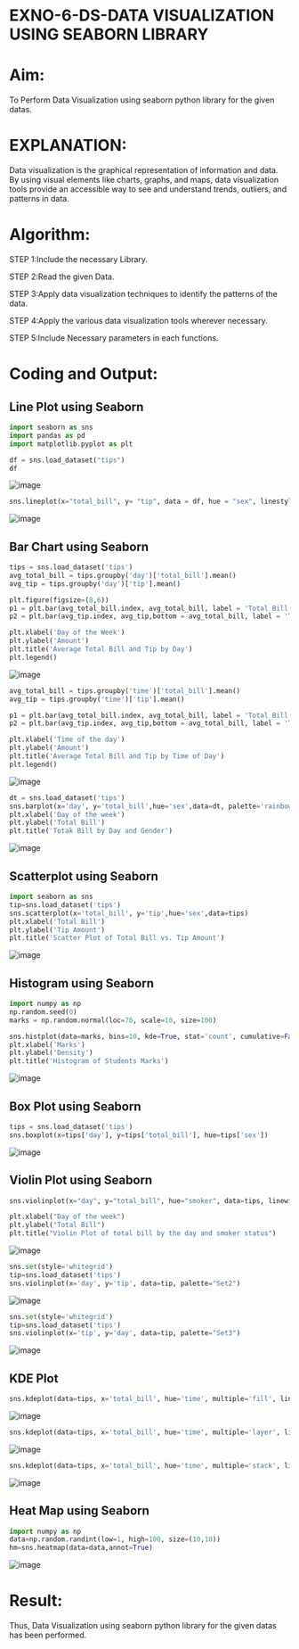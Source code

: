 # EXNO-6-DS-DATA VISUALIZATION USING SEABORN LIBRARY

# Aim:
  To Perform Data Visualization using seaborn python library for the given datas.

# EXPLANATION:
Data visualization is the graphical representation of information and data. By using visual elements like charts, graphs, and maps, data visualization tools provide an accessible way to see and understand trends, outliers, and patterns in data.

# Algorithm:
STEP 1:Include the necessary Library.

STEP 2:Read the given Data.

STEP 3:Apply data visualization techniques to identify the patterns of the data.

STEP 4:Apply the various data visualization tools wherever necessary.

STEP 5:Include Necessary parameters in each functions.

# Coding and Output:

## Line Plot using Seaborn
```python
import seaborn as sns
import pandas as pd
import matplotlib.pyplot as plt

df = sns.load_dataset("tips")
df
```
![image](https://github.com/varshasharon/EXNO-6-DS/assets/98278161/f9d2e68e-409d-48ad-a69f-bf6291c2103c)

```python
sns.lineplot(x="total_bill", y= "tip", data = df, hue = "sex", linestyle="solid", legend= "auto" )
```
![image](https://github.com/varshasharon/EXNO-6-DS/assets/98278161/af9f01a2-cccd-427a-8c14-aecc0809a431)

## Bar Chart using Seaborn
```python
tips = sns.load_dataset('tips')
avg_total_bill = tips.groupby('day')['total_bill'].mean()
avg_tip = tips.groupby('day')['tip'].mean()

plt.figure(figsize=(8,6))
p1 = plt.bar(avg_total_bill.index, avg_total_bill, label = 'Total Bill', color="sienna")
p2 = plt.bar(avg_tip.index, avg_tip,bottom = avg_total_bill, label = 'Tip',color="coral")

plt.xlabel('Day of the Week')
plt.ylabel('Amount')
plt.title('Average Total Bill and Tip by Day')
plt.legend()

```
![image](https://github.com/varshasharon/EXNO-6-DS/assets/98278161/7689be90-3e5d-403c-9185-4d49ce3c6a9b)

```python
avg_total_bill = tips.groupby('time')['total_bill'].mean()
avg_tip = tips.groupby('time')['tip'].mean()

p1 = plt.bar(avg_total_bill.index, avg_total_bill, label = 'Total Bill', width=0.4,color='wheat')
p2 = plt.bar(avg_tip.index, avg_tip,bottom = avg_total_bill, label = 'Tip', width=0.4, color='lightsalmon')

plt.xlabel('Time of the day')
plt.ylabel('Amount')
plt.title('Average Total Bill and Tip by Time of Day')
plt.legend()
```
![image](https://github.com/varshasharon/EXNO-6-DS/assets/98278161/ef0c1578-c7f8-4ba9-ada0-ddeff79740f3)

```python
dt = sns.load_dataset('tips')
sns.barplot(x='day', y='total_bill',hue='sex',data=dt, palette='rainbow')
plt.xlabel('Day of the week')
plt.ylabel('Total Bill')
plt.title('Totak Bill by Day and Gender')
```
![image](https://github.com/varshasharon/EXNO-6-DS/assets/98278161/ada75646-ceda-4b61-b1cb-90c346c8af68)

## Scatterplot using Seaborn
```python
import seaborn as sns
tip=sns.load_dataset('tips')
sns.scatterplot(x='total_bill', y='tip',hue='sex',data=tips)
plt.xlabel('Total Bill')
plt.ylabel('Tip Amount')
plt.title('Scatter Plot of Total Bill vs. Tip Amount')
```
![image](https://github.com/varshasharon/EXNO-6-DS/assets/98278161/2aacab36-fa14-4e89-8f61-095de8e3843f)

## Histogram using Seaborn
```python
import numpy as np
np.random.seed(0)
marks = np.random.normal(loc=70, scale=10, size=100)

sns.histplot(data=marks, bins=10, kde=True, stat='count', cumulative=False, multiple='stack',color='crimson', element='bars', shrink=0.7)
plt.xlabel('Marks')
plt.ylabel('Density')
plt.title('Histogram of Students Marks')

```
![image](https://github.com/varshasharon/EXNO-6-DS/assets/98278161/4f0019bc-c414-408e-8e8e-91c0cb1a7413)

## Box Plot using Seaborn
```python
tips = sns.load_dataset('tips')
sns.boxplot(x=tips['day'], y=tips['total_bill'], hue=tips['sex'])
```
![image](https://github.com/varshasharon/EXNO-6-DS/assets/98278161/dd41db95-c6eb-411e-b17b-41c335e39aaf)

## Violin Plot using Seaborn
```python
sns.violinplot(x="day", y="total_bill", hue="smoker", data=tips, linewidth=2, width=0.6, palette="Set3", inner="quartile")

plt.xlabel("Day of the week")
plt.ylabel("Total Bill")
plt.title("Violin Plot of total bill by the day and smoker status")
```
![image](https://github.com/varshasharon/EXNO-6-DS/assets/98278161/d5cfc4a8-e733-4953-afe3-0cae67c88f05)

```python
sns.set(style='whitegrid')
tip=sns.load_dataset('tips')
sns.violinplot(x='day', y='tip', data=tip, palette="Set2")
```
![image](https://github.com/varshasharon/EXNO-6-DS/assets/98278161/7c51d4b5-6df4-4d8c-a0e5-59921e21c32e)

```python
sns.set(style='whitegrid')
tip=sns.load_dataset('tips')
sns.violinplot(x='tip', y='day', data=tip, palette="Set3")
```
![image](https://github.com/varshasharon/EXNO-6-DS/assets/98278161/98b67c31-43e6-4e49-93eb-c85047a21cf6)

## KDE Plot
```python
sns.kdeplot(data=tips, x='total_bill', hue='time', multiple='fill', linewidth=3, palette='Set2', alpha=0.8)
```
![image](https://github.com/varshasharon/EXNO-6-DS/assets/98278161/72e99bd1-d7e5-4ceb-8ca0-1258ba136f60)

```python
sns.kdeplot(data=tips, x='total_bill', hue='time', multiple='layer', linewidth=3, palette='Set2', alpha=0.8)
```
![image](https://github.com/varshasharon/EXNO-6-DS/assets/98278161/47495d88-fff2-4b16-a46a-12419d99de2f)

```python
sns.kdeplot(data=tips, x='total_bill', hue='time', multiple='stack', linewidth=3, palette='Set2', alpha=0.8)
```
![image](https://github.com/varshasharon/EXNO-6-DS/assets/98278161/dd1eecf3-0db2-426f-b1d2-9d272fe56db9)

## Heat Map using Seaborn
```python
import numpy as np
data=np.random.randint(low=1, high=100, size=(10,10))
hm=sns.heatmap(data=data,annot=True)
```
![image](https://github.com/varshasharon/EXNO-6-DS/assets/98278161/bc108c2c-4887-4fc0-b8b1-031317166558)


# Result:
Thus, Data Visualization using seaborn python library for the given datas has been performed.
